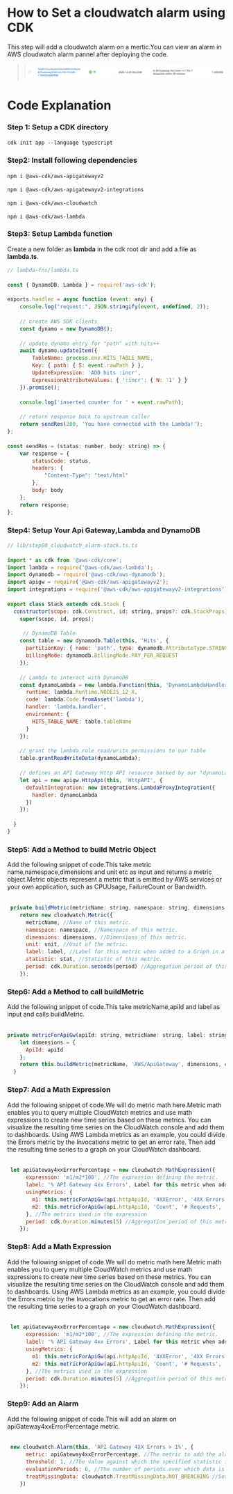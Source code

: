 # How to Set a cloudwatch alarm using CDK

This step will add a cloudwatch alarm on a mertic.You can view an alarm in AWS cloudwatch alarm pannel after deploying the code.

>![Cloudwatch Alarm](img/cloudwatchAlarm.png)  



# Code Explanation

### Step 1: Setup a CDK directory
`cdk init app --language typescript`

### Step2: Install following dependencies

`npm i @aws-cdk/aws-apigatewayv2`

`npm i @aws-cdk/aws-apigatewayv2-integrations`

`npm i @aws-cdk/aws-cloudwatch`

`npm i @aws-cdk/aws-lambda`

### Step3: Setup Lambda function
Create a new folder as **lambda** in the cdk root dir and add a file as **lambda.ts**.
```javascript
// lambda-fns/lambda.ts

const { DynamoDB, Lambda } = require('aws-sdk');

exports.handler = async function (event: any) {
    console.log("request:", JSON.stringify(event, undefined, 2));

    // create AWS SDK clients
    const dynamo = new DynamoDB();

    // update dynamo entry for "path" with hits++
    await dynamo.updateItem({
        TableName: process.env.HITS_TABLE_NAME,
        Key: { path: { S: event.rawPath } },
        UpdateExpression: 'ADD hits :incr',
        ExpressionAttributeValues: { ':incr': { N: '1' } }
    }).promise();

    console.log('inserted counter for ' + event.rawPath);

    // return response back to upstream caller
    return sendRes(200, 'You have connected with the Lambda!');
};

const sendRes = (status: number, body: string) => {
    var response = {
        statusCode: status,
        headers: {
            "Content-Type": "text/html"
        },
        body: body
    };
    return response;
};
```
### Step4: Setup Your Api Gateway,Lambda and DynamoDB
```javascript
// lib/step00_cloudwatch_alarm-stack.ts.ts

import * as cdk from '@aws-cdk/core';
import lambda = require('@aws-cdk/aws-lambda');
import dynamodb = require('@aws-cdk/aws-dynamodb');
import apigw = require('@aws-cdk/aws-apigatewayv2');
import integrations = require('@aws-cdk/aws-apigatewayv2-integrations');

export class Stack extends cdk.Stack {
  constructor(scope: cdk.Construct, id: string, props?: cdk.StackProps) {
    super(scope, id, props);

     // DynamoDB Table
    const table = new dynamodb.Table(this, 'Hits', {
      partitionKey: { name: 'path', type: dynamodb.AttributeType.STRING },
      billingMode: dynamodb.BillingMode.PAY_PER_REQUEST
    });

    // Lambda to interact with DynamoDB
    const dynamoLambda = new lambda.Function(this, 'DynamoLambdaHandler', {
      runtime: lambda.Runtime.NODEJS_12_X,
      code: lambda.Code.fromAsset('lambda'),
      handler: 'lambda.handler',
      environment: {
        HITS_TABLE_NAME: table.tableName
      }
    });

    // grant the lambda role read/write permissions to our table
    table.grantReadWriteData(dynamoLambda);

    // defines an API Gateway Http API resource backed by our "dynamoLambda" function.
    let api = new apigw.HttpApi(this, 'HttpAPI', {
      defaultIntegration: new integrations.LambdaProxyIntegration({
        handler: dynamoLambda
      })
    });

  }
}
```
### Step5: Add a Method to build Metric Object
Add the following snippet of code.This take metric name,namespace,dimensions and unit etc as input and returns a metric object.Metric objects represent a metric that is emitted by AWS services or your own application, such as CPUUsage, FailureCount or Bandwidth.

```javascript

 private buildMetric(metricName: string, namespace: string, dimensions: any, unit: cloudwatch.Unit, label: string, stat = 'avg', period = 900): cloudwatch.Metric {
    return new cloudwatch.Metric({
      metricName, //Name of this metric.
      namespace: namespace, //Namespace of this metric.
      dimensions: dimensions, //Dimensions of this metric.
      unit: unit, //Unit of the metric.
      label: label, //Label for this metric when added to a Graph in a Dashboard.
      statistic: stat, //Statistic of this metric.
      period: cdk.Duration.seconds(period) //Aggregation period of this metric.
    });

```
### Step6: Add a Method to call buildMetric
Add the following snippet of code.This take metricName,apiId and label as input and calls buildMetric.

```javascript

private metricForApiGw(apiId: string, metricName: string, label: string, stat = 'avg'): cloudwatch.Metric {
    let dimensions = {
      ApiId: apiId
    };
    return this.buildMetric(metricName, 'AWS/ApiGateway', dimensions, cloudwatch.Unit.COUNT, label, stat);
  }


```
### Step7: Add a Math Expression
Add the following snippet of code.We will do metric math here.Metric math enables you to query multiple CloudWatch metrics and use math expressions to create new time series based on these metrics. You can visualize the resulting time series on the CloudWatch console and add them to dashboards. Using AWS Lambda metrics as an example, you could divide the Errors metric by the Invocations metric to get an error rate. Then add the resulting time series to a graph on your CloudWatch dashboard.

```javascript

 let apiGateway4xxErrorPercentage = new cloudwatch.MathExpression({
      expression: 'm1/m2*100', //The expression defining the metric.
      label: '% API Gateway 4xx Errors', Label for this metric when added to a Graph.
      usingMetrics: {
        m1: this.metricForApiGw(api.httpApiId, '4XXError', '4XX Errors', 'sum'),
        m2: this.metricForApiGw(api.httpApiId, 'Count', '# Requests', 'sum'),
      }, //The metrics used in the expression
      period: cdk.Duration.minutes(5) //Aggregation period of this metric.
    });

```
### Step8: Add a Math Expression
Add the following snippet of code.We will do metric math here.Metric math enables you to query multiple CloudWatch metrics and use math expressions to create new time series based on these metrics. You can visualize the resulting time series on the CloudWatch console and add them to dashboards. Using AWS Lambda metrics as an example, you could divide the Errors metric by the Invocations metric to get an error rate. Then add the resulting time series to a graph on your CloudWatch dashboard.

```javascript

 let apiGateway4xxErrorPercentage = new cloudwatch.MathExpression({
      expression: 'm1/m2*100', //The expression defining the metric.
      label: '% API Gateway 4xx Errors', Label for this metric when added to a Graph.
      usingMetrics: {
        m1: this.metricForApiGw(api.httpApiId, '4XXError', '4XX Errors', 'sum'),
        m2: this.metricForApiGw(api.httpApiId, 'Count', '# Requests', 'sum'),
      }, //The metrics used in the expression
      period: cdk.Duration.minutes(5) //Aggregation period of this metric.
    });

```

### Step9: Add an Alarm
Add the following snippet of code.This will add an alarm on apiGateway4xxErrorPercentage metric.

```javascript

 new cloudwatch.Alarm(this, 'API Gateway 4XX Errors > 1%', {
      metric: apiGateway4xxErrorPercentage, //The metric to add the alarm on.
      threshold: 1, //The value against which the specified statistic is compared.
      evaluationPeriods: 6, //The number of periods over which data is compared to the specified threshold.
      treatMissingData: cloudwatch.TreatMissingData.NOT_BREACHING //Sets how this alarm is to handle missing data points.
    })

```

